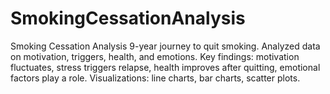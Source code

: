 # SmokingCessationAnalysis
Smoking Cessation Analysis  9-year journey to quit smoking. Analyzed data on motivation, triggers, health, and emotions. Key findings: motivation fluctuates, stress triggers relapse, health improves after quitting, emotional factors play a role. Visualizations: line charts, bar charts, scatter plots.
